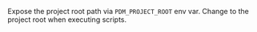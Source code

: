 Expose the project root path via `PDM_PROJECT_ROOT` env var. Change to the project root when executing scripts.
